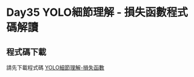 # Day35 YOLO細節理解 - 損失函數程式碼解讀

## 程式碼下載

請先下載程式碼 [YOLO細節理解-損失函數](https://drive.google.com/file/d/1pQ6DRlMCMa7I9gWDLcpCsvy_Gz7fWllZ/view?usp=sharing)